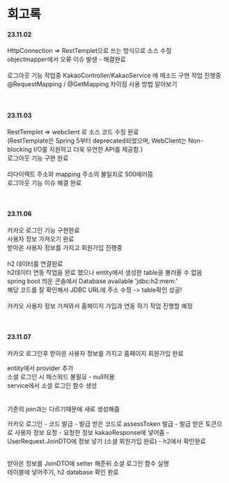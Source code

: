 # 회고록

#### 23.11.02
HttpConnection => RestTemplet으로 쓰는 방식으로 소스 수정 <br>
objectmapper에서 오류 이슈 발생 - 해결완료 <br><Br>
로그아웃 기능 작업중 KakaoController/KakaoService 에 메소드 구현 작업 진행중<br>
@RequestMapping / @GetMapping 차이점 사용 방법 알아보기<br><br><br>


#### 23.11.03
RestTemplet => webclient 로 소스 코드 수정 완료 <br>
(RestTemplate은 Spring 5부터 deprecated되었으며, WebClient는 Non-blocking I/O를 지원하고 더욱 유연한 API를 제공함.)<br>
로그아웃 기능 구현 완료<br><br>
리다이렉트 주소와 mapping 주소의 불일치로 500에러뜸 <br>
로그아웃 기능 이슈 해결 완료 <Br><Br><Br>


#### 23.11.06
카카오 로그인 기능 구현완료<br>
사용자 정보 가져오기 완료<br>
받아온 사용자 정보를 가지고 회원가입 진행중 <br><Br>
h2 데이터를 연결완료<br>
h2데이터 연동 작업을 완료 했으나 entity에서 생성한 table을 불러올 수 없음<br>
spring boot 띄운 콘솔에서 Database available 'jdbc:h2:mem:'<br>
해당 코드를 잘 확인해서 JDBC URL에 주소 수정 -> table확인 성공!<br><br>
카카오 사용자 정보 가져와서 홈페이지 가입과 연동 하기 작업 진행할 예정<br><br><br>



#### 23.11.07
카카오 로그인후 받아온 사용자 정보를 가지고 홈페이지 회원가입 완료<br>

entity에서 provider 추가<br>
소셜 로그인 시 패스워드 불필요 - null허용<br>
service에서 소셜 로그인 함수 생성 <br><br><br>
기존의 join과는 다르기때문에 새로 생성해줌

카카오 로그인 - 코드 발급 - 발급 받은 코드로 assessToken 발급 - 발급 받은 토큰으로 사용자 정보 요청 - 요청한 정보 kakaoResponse에 넣어줌 - UserRequest.JoinDTO에 정보 넣기 (소셜 회원가입 완료) - h2에서 확인완료<br><br>

받아온 정보를 JoinDTO에 setter 해준뒤 소셜 로그인 함수 실행<br>
테이블에 넣어주기, h2 database 확인 완료
